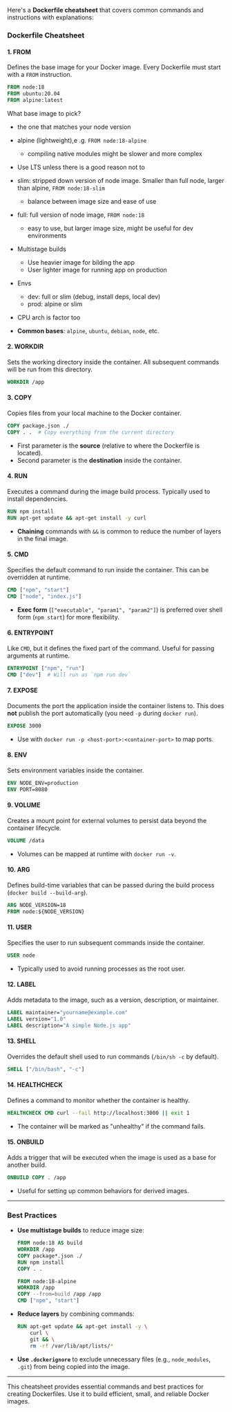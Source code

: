 Here's a **Dockerfile cheatsheet** that covers common commands and instructions with explanations:

### **Dockerfile Cheatsheet**

#### 1. **FROM**
Defines the base image for your Docker image. Every Dockerfile must start with a `FROM` instruction.
```dockerfile
FROM node:18
FROM ubuntu:20.04
FROM alpine:latest
```

What base image to pick?

- the one that matches your node version
- alpine (lightweight),e .g. `FROM node:18-alpine`
  - compiling native modules might be slower and more complex
- Use LTS unless there is a good reason not to
- slim: stripped down version of node image. Smaller than full node, larger than alpine, `FROM node:18-slim`
  - balance between image size and ease of use
- full: full version of node image, `FROM node:18`
  - easy to use, but larger image size, might be useful for dev environments
- Multistage builds
  - Use heavier image for bilding the app
  - User lighter image for running app on production
- Envs
  - dev: full or slim (debug, install deps, local dev)
  - prod: alpine or slim
- CPU arch is factor too

- **Common bases**: `alpine`, `ubuntu`, `debian`, `node`, etc.

#### 2. **WORKDIR**
Sets the working directory inside the container. All subsequent commands will be run from this directory.
```dockerfile
WORKDIR /app
```

#### 3. **COPY**
Copies files from your local machine to the Docker container.
```dockerfile
COPY package.json ./
COPY . .  # Copy everything from the current directory
```

- First parameter is the **source** (relative to where the Dockerfile is located).
- Second parameter is the **destination** inside the container.

#### 4. **RUN**
Executes a command during the image build process. Typically used to install dependencies.
```dockerfile
RUN npm install
RUN apt-get update && apt-get install -y curl
```

- **Chaining** commands with `&&` is common to reduce the number of layers in the final image.

#### 5. **CMD**
Specifies the default command to run inside the container. This can be overridden at runtime.
```dockerfile
CMD ["npm", "start"]
CMD ["node", "index.js"]
```

- **Exec form** (`["executable", "param1", "param2"]`) is preferred over shell form (`npm start`) for more flexibility.

#### 6. **ENTRYPOINT**
Like `CMD`, but it defines the fixed part of the command. Useful for passing arguments at runtime.
```dockerfile
ENTRYPOINT ["npm", "run"]
CMD ["dev"]  # Will run as `npm run dev`
```

#### 7. **EXPOSE**
Documents the port the application inside the container listens to. This does **not** publish the port automatically (you need `-p` during `docker run`).
```dockerfile
EXPOSE 3000
```

- Use with `docker run -p <host-port>:<container-port>` to map ports.

#### 8. **ENV**
Sets environment variables inside the container.
```dockerfile
ENV NODE_ENV=production
ENV PORT=8080
```

#### 9. **VOLUME**
Creates a mount point for external volumes to persist data beyond the container lifecycle.
```dockerfile
VOLUME /data
```

- Volumes can be mapped at runtime with `docker run -v`.

#### 10. **ARG**
Defines build-time variables that can be passed during the build process (`docker build --build-arg`).
```dockerfile
ARG NODE_VERSION=18
FROM node:${NODE_VERSION}
```

#### 11. **USER**
Specifies the user to run subsequent commands inside the container.
```dockerfile
USER node
```

- Typically used to avoid running processes as the root user.

#### 12. **LABEL**
Adds metadata to the image, such as a version, description, or maintainer.
```dockerfile
LABEL maintainer="yourname@example.com"
LABEL version="1.0"
LABEL description="A simple Node.js app"
```

#### 13. **SHELL**
Overrides the default shell used to run commands (`/bin/sh -c` by default).
```dockerfile
SHELL ["/bin/bash", "-c"]
```

#### 14. **HEALTHCHECK**
Defines a command to monitor whether the container is healthy.
```dockerfile
HEALTHCHECK CMD curl --fail http://localhost:3000 || exit 1
```

- The container will be marked as "unhealthy" if the command fails.

#### 15. **ONBUILD**
Adds a trigger that will be executed when the image is used as a base for another build.
```dockerfile
ONBUILD COPY . /app
```

- Useful for setting up common behaviors for derived images.

---

### **Best Practices**

- **Use multistage builds** to reduce image size:
  ```dockerfile
  FROM node:18 AS build
  WORKDIR /app
  COPY package*.json ./
  RUN npm install
  COPY . .

  FROM node:18-alpine
  WORKDIR /app
  COPY --from=build /app /app
  CMD ["npm", "start"]
  ```

- **Reduce layers** by combining commands:
  ```dockerfile
  RUN apt-get update && apt-get install -y \
      curl \
      git && \
      rm -rf /var/lib/apt/lists/*
  ```

- **Use `.dockerignore`** to exclude unnecessary files (e.g., `node_modules`, `.git`) from being copied into the image.

---

This cheatsheet provides essential commands and best practices for creating Dockerfiles. Use it to build efficient, small, and reliable Docker images.